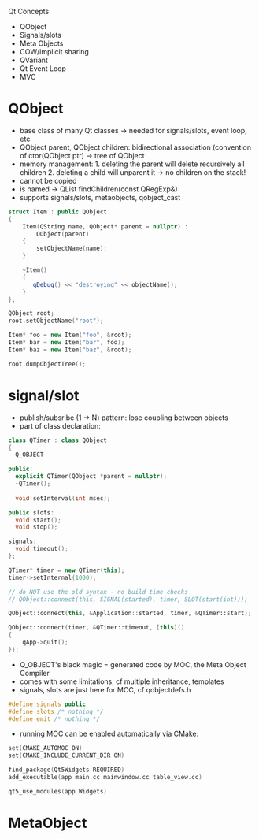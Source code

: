 Qt Concepts
  - QObject 
  - Signals/slots
  - Meta Objects
  - COW/implicit sharing
  - QVariant 
  - Qt Event Loop
  - MVC


QObject
======= 
 - base class of many Qt classes  -> needed for signals/slots, event loop, etc
 - QObject parent, QObject children: bidirectional association (convention of ctor(QObject ptr) -> tree of QObject
 - memory management: 1. deleting the parent will delete recursively all children 2. deleting a child will unparent it -> no children on the stack!
 - cannot be copied
 - is named -> QList<T> findChildren<T>(const QRegExp&)
 - supports signals/slots, metaobjects, qobject\_cast

```c++
struct Item : public QObject
{
    Item(QString name, QObject* parent = nullptr) :
        QObject(parent)
    {
        setObjectName(name);
    }

    ~Item() 
    {
       qDebug() << "destroying" << objectName(); 
    }
};

QObject root;
root.setObjectName("root");

Item* foo = new Item("foo", &root);
Item* bar = new Item("bar", foo);
Item* baz = new Item("baz", &root);

root.dumpObjectTree();
```


signal/slot
===========
 - publish/subsribe (1 -> N) pattern: lose coupling between objects
 - part of class declaration:

```c++
class QTimer : class QObject
{
  Q_OBJECT

public:
  explicit QTimer(QObject *parent = nullptr);
  ~QTimer();
  
  void setInterval(int msec);

public slots:
  void start();
  void stop();

signals:
  void timeout();
};
```


```c++
QTimer* timer = new QTimer(this);
timer->setInternal(1000);

// do NOT use the old syntax - no build time checks
// QObject::connect(this, SIGNAL(started), timer, SLOT(start(int)));

QObject::connect(this, &Application::started, timer, &QTimer::start);

QObject::connect(timer, &QTimer::timeout, [this]() 
{ 
    qApp->quit(); 
});
```

 - Q_OBJECT's black magic = generated code by MOC, the Meta Object Compiler
 - comes with some limitations, cf multiple inheritance, templates
 - signals, slots are just here for MOC, cf qobjectdefs.h

```c++
#define signals public
#define slots /* nothing */
#define emit /* nothing */
```

 - running MOC can be enabled automatically via CMake:

```c++
set(CMAKE_AUTOMOC ON)
set(CMAKE_INCLUDE_CURRENT_DIR ON)

find_package(Qt5Widgets REQUIRED)
add_executable(app main.cc mainwindow.cc table_view.cc)

qt5_use_modules(app Widgets)
```


MetaObject
==========
